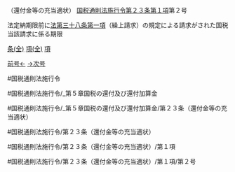 （還付金等の充当適状）
[国税通則法施行令第２３条第１項](国税通則法施行＿令＿第２３条第１項)第２号

法定納期限前に[法第三十八条第一項](国税通則法＿＿＿＿＿第３８条第１項)（繰上請求）の規定による請求がされた国税　当該請求に係る期限

[条(全)](国税通則法施行＿令＿第２３条_.md)    [項(全)](国税通則法施行＿令＿第２３条第１項_.md)    [項](国税通則法施行＿令＿第２３条第１項.md)

[前号←](国税通則法施行＿令＿第２３条第１項第１号.md)    [→次号](国税通則法施行＿令＿第２３条第１項第３号.md)

#国税通則法施行令

#国税通則法施行令/_第５章国税の還付及び還付加算金

#国税通則法施行令/_第５章国税の還付及び還付加算金/第２３条（還付金等の充当適状）

#国税通則法施行令/第２３条（還付金等の充当適状）

#国税通則法施行令/第２３条（還付金等の充当適状）/第１項

#国税通則法施行令/第２３条（還付金等の充当適状）/第１項/第２号

